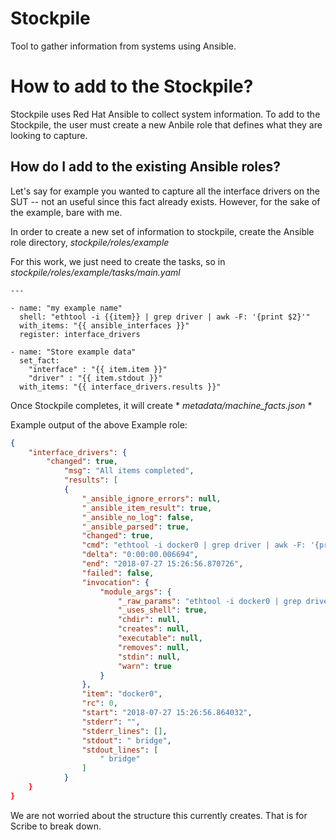 # Stockpile
Tool to gather information from systems using Ansible.

# How to add to the Stockpile?
Stockpile uses Red Hat Ansible to collect system information. To add to the Stockpile, the user must create a new Anbile role that defines what they are looking to capture.

## How do I add to the existing Ansible roles?
Let's say for example you wanted to capture all the interface drivers on the SUT -- not an useful since this fact already exists. However, for the sake of the example, bare with me.

In order to create a new set of information to stockpile, create the Ansible role directory, *stockpile/roles/example*

For this work, we just need to create the tasks, so in *stockpile/roles/example/tasks/main.yaml*

```ansible
---

- name: "my example name"
  shell: "ethtool -i {{item}} | grep driver | awk -F: '{print $2}'"
  with_items: "{{ ansible_interfaces }}"
  register: interface_drivers

- name: "Store example data"
  set_fact:
    "interface" : "{{ item.item }}"
    "driver" : "{{ item.stdout }}"
  with_items: "{{ interface_drivers.results }}"
```

Once Stockpile completes, it will create * *metadata/machine_facts.json* *

Example output of the above Example role:
```json
{
    "interface_drivers": {
        "changed": true,
            "msg": "All items completed",
            "results": [
            {
                "_ansible_ignore_errors": null,
                "_ansible_item_result": true,
                "_ansible_no_log": false,
                "_ansible_parsed": true,
                "changed": true,
                "cmd": "ethtool -i docker0 | grep driver | awk -F: '{print $2}'",
                "delta": "0:00:00.006694",
                "end": "2018-07-27 15:26:56.870726",
                "failed": false,
                "invocation": {
                    "module_args": {
                        "_raw_params": "ethtool -i docker0 | grep driver | awk -F: '{print $2}'",
                        "_uses_shell": true,
                        "chdir": null,
                        "creates": null,
                        "executable": null,
                        "removes": null,
                        "stdin": null,
                        "warn": true
                    }
                },
                "item": "docker0",
                "rc": 0,
                "start": "2018-07-27 15:26:56.864032",
                "stderr": "",
                "stderr_lines": [],
                "stdout": " bridge",
                "stdout_lines": [
                    " bridge"
                ]
            }
    }
}
```

We are not worried about the structure this currently creates. That is for Scribe to break down.

